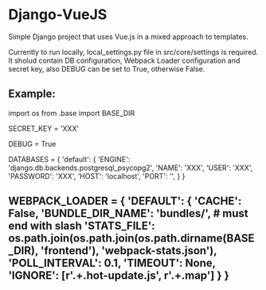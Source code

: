 # Django-VueJS
Simple Django project that uses Vue.js in a mixed approach to templates.

Currently to run locally, local_settings.py file in src/core/settings is required. It sholud contain DB configuration, Webpack Loader configuration and secret key, also DEBUG can be set to True, otherwise False.

Example:
----------------------------------
import os
from .base import BASE_DIR


SECRET_KEY = 'XXX'

DEBUG = True


DATABASES = {
    'default': {
        'ENGINE': 'django.db.backends.postgresql_psycopg2',
        'NAME': 'XXX',
        'USER': 'XXX',
        'PASSWORD': 'XXX',
        'HOST': 'localhost',
        'PORT': '',
    }
}


WEBPACK_LOADER = {
    'DEFAULT': {
        'CACHE': False,
        'BUNDLE_DIR_NAME': 'bundles/', # must end with slash
        'STATS_FILE': os.path.join(os.path.join(os.path.dirname(BASE_DIR), 'frontend'), 'webpack-stats.json'),
        'POLL_INTERVAL': 0.1,
        'TIMEOUT': None,
        'IGNORE': [r'.+\.hot-update.js', r'.+\.map']
    }
}
----------------------------------
